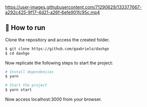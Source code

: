 https://user-images.githubusercontent.com/71290629/133377667-a292c425-9f17-4d21-a26f-6efe901fc95c.mp4

## 🚀 How to run

Clone the repository and access the created folder.

```bash
$ git clone https://github.com/gaabrielo/dashgo
$ cd dashgo
```

Now replicate the following steps to start the project:
```bash
# Install dependencies
$ yarn

# Start the project
$ yarn start
```
Now access localhost:3000 from your browser.
